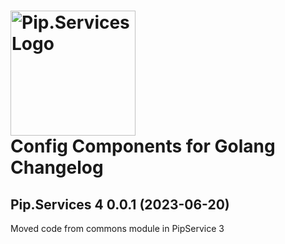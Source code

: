 # <img src="https://uploads-ssl.webflow.com/5ea5d3315186cf5ec60c3ee4/5edf1c94ce4c859f2b188094_logo.svg" alt="Pip.Services Logo" width="200"> <br/> Config Components for Golang Changelog

## <a name="0.0.1"></a>Pip.Services 4 0.0.1 (2023-06-20)
Moved code from commons module in PipService 3

